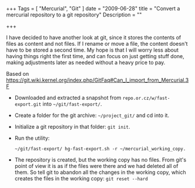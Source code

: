 +++
Tags = [ "Mercurial", "Git" ]
date = "2009-06-28"
title = "Convert a mercurial repository to a git repository"
Description = ""

+++

I have decided to have another look at git, since it stores the contents of files as content and not files.  If I rename or move a file, the content doesn't have to be stored a second time.  My hope is that I will worry less about having things right the first time, and can focus on just getting stuff done, making adjustments later as needed without a heavy price to pay.<!--more-->

Based on https://git.wiki.kernel.org/index.php/GitFaq#Can_I_import_from_Mercurial.3F

- Downloaded and extracted a snapshot from `repo.or.cz/w/fast-export.git` into `~/git/fast-export/`.
- Create a folder for the git archive: `~/project_git/` and cd into it.
- Initialize a git repository in that folder: `git init`.
- Run the utility: 

    `~/git/fast-export/ hg-fast-export.sh -r ~/mercurial_working_copy.`

- The repository is created, but the working copy has no files.  From git's point of view it is as if the files were there and we had deleted all of them.  So tell git to abandon all the changes in the working copy, which creates the files in the working copy: `git reset --hard`
